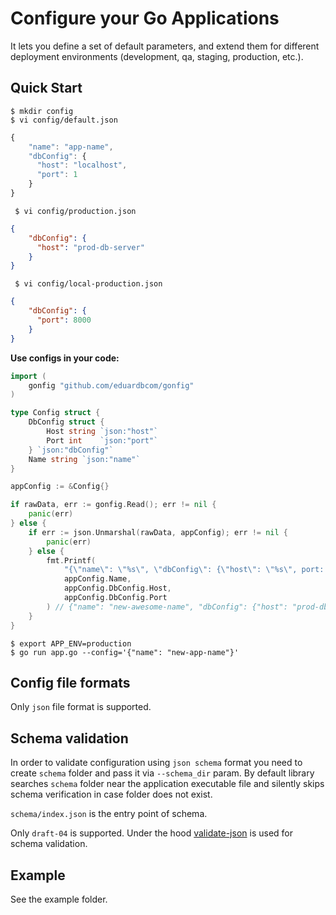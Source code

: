 Configure your Go Applications
===================================

It lets you define a set of default parameters, and extend them for different deployment environments (development, qa, staging, production, etc.).

Quick Start
---------------
```shell
$ mkdir config
$ vi config/default.json
```

```js
{
    "name": "app-name",
    "dbConfig": {
      "host": "localhost",
      "port": 1
    }
}
```

```shell
 $ vi config/production.json
```

```json
{
    "dbConfig": {
      "host": "prod-db-server"
    }
}
```

```shell
 $ vi config/local-production.json
```

```json
{
    "dbConfig": {
      "port": 8000
    }
}
```

**Use configs in your code:**

```go
import (
    gonfig "github.com/eduardbcom/gonfig"
)

type Config struct {
    DbConfig struct {
        Host string `json:"host"`
        Port int    `json:"port"`
    } `json:"dbConfig"`
    Name string `json:"name"`
}

appConfig := &Config{}

if rawData, err := gonfig.Read(); err != nil {
    panic(err)
} else {
    if err := json.Unmarshal(rawData, appConfig); err != nil {
        panic(err)
    } else {
		fmt.Printf(
            "{\"name\": \"%s\", \"dbConfig\": {\"host\": \"%s\", port: \"%d\"}}\n",
            appConfig.Name,
            appConfig.DbConfig.Host,
            appConfig.DbConfig.Port
        ) // {"name": "new-awesome-name", "dbConfig": {"host": "prod-db-server", port: "1"}}
    }
}
```

```shell
$ export APP_ENV=production
$ go run app.go --config='{"name": "new-app-name"}'
```

Config file formats
---------------
Only `json` file format is supported.

Schema validation
---------------
In order to validate configuration using `json schema` format you need to create `schema` folder and pass it via `--schema_dir` param. By default library searches `schema` folder near the application executable file and silently skips schema verification in case folder does not exist.

`schema/index.json` is the entry point of schema.

Only `draft-04` is supported. Under the hood [validate-json](https://github.com/cesanta/validate-json) is used for schema validation.

Example
---------------
See the example folder.
